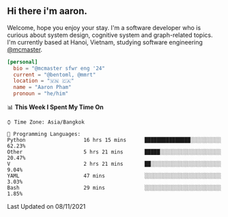 <h2><b>Hi there i'm aaron. </b></h2>

Welcome, hope you enjoy your stay. I'm a software developer who is curious about system design, cognitive system and graph-related topics. I'm currently based at Hanoi, Vietnam, studying software engineering [@mcmaster](https://www.mcmaster.ca/).

```toml
[personal]
  bio = "@mcmaster sfwr eng '24"
  current = "@bentoml, @mmrt"
  location = "🇻🇳 🇨🇦"
  name = "Aaron Pham"
  pronoun = "he/him"
```
<!--<img src="https://github-readme-stats.vercel.app/api?username=aarnphm&show_icons=true&count_private=true&theme=dark" height="170"/>-->
<!--<img src="https://github-readme-stats.vercel.app/api/top-langs/?username=aarnphm&layout=compact&hide=css&theme=dark" height="170" />-->

<!--START_SECTION:waka-->
📊 **This Week I Spent My Time On** 

```text
⌚︎ Time Zone: Asia/Bangkok

💬 Programming Languages: 
Python                   16 hrs 15 mins      ███████████████░░░░░░░░░░   62.23% 
Other                    5 hrs 21 mins       █████░░░░░░░░░░░░░░░░░░░░   20.47% 
V                        2 hrs 21 mins       ██░░░░░░░░░░░░░░░░░░░░░░░   9.04% 
YAML                     47 mins             ░░░░░░░░░░░░░░░░░░░░░░░░░   3.03% 
Bash                     29 mins             ░░░░░░░░░░░░░░░░░░░░░░░░░   1.85%

```


 Last Updated on 08/11/2021
<!--END_SECTION:waka-->

